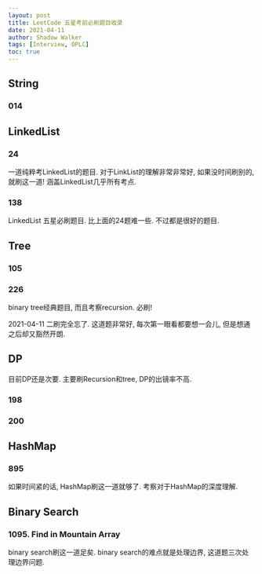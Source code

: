 ```yaml
---
layout: post
title: LeetCode 五星考前必刷题目收录
date: 2021-04-11
author: Shadow Walker
tags: [Interview, OPLC]
toc: true
---
```


## String

### 014


## LinkedList

### 24

一道纯粹考LinkedList的题目.  对于LinkList的理解非常非常好, 如果没时间刷别的, 就刷这一道! 涵盖LinkedList几乎所有考点.

### 138

LinkedList 五星必刷题目. 比上面的24题难一些. 不过都是很好的题目. 

## Tree

### 105



### 226

binary tree经典题目, 而且考察recursion. 必刷!

2021-04-11 二刷完全忘了. 这道题非常好, 每次第一眼看都要想一会儿, 但是想通之后却又豁然开朗. 


## DP

目前DP还是次要. 主要刷Recursion和tree, DP的出镜率不高. 


### 198

### 200

## HashMap

### 895

如果时间紧的话, HashMap刷这一道就够了. 考察对于HashMap的深度理解.  

## Binary Search

### 1095. Find in Mountain Array

binary search刷这一道足矣.  binary search的难点就是处理边界, 这道题三次处理边界问题. 
